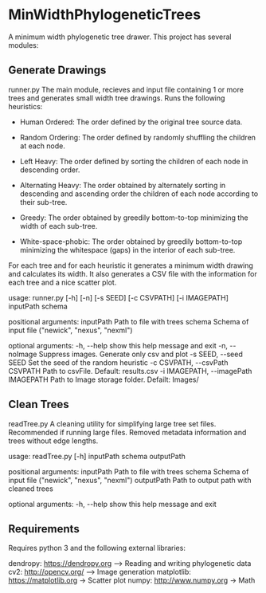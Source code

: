 # MinWidthPhylogeneticTrees

A minimum width phylogenetic tree drawer.
This project has several modules:

## Generate Drawings

runner.py
The main module, recieves and input file containing 1 or more trees and generates small width tree drawings.
Runs the following heuristics:
  - Human Ordered: The order defined by the original tree source data.

  - Random Ordering: The order defined by randomly shuffling the children at each node.

  - Left Heavy: The order defined by sorting the children of each node in descending order.

  - Alternating Heavy: The order obtained by alternately sorting in descending and ascending order the children of each node according to their sub-tree.

  - Greedy: The order obtained by greedily bottom-to-top minimizing the width of each sub-tree. 

  - White-space-phobic: The order obtained by greedily bottom-to-top minimizing the whitespace (gaps) in the interior of each sub-tree. 

For each tree and for each heuristic it generates a minimum width drawing and calculates its width. 
It also generates a CSV file with the information for each tree and a nice scatter plot. 

usage: runner.py [-h] [-n] [-s SEED] [-c CSVPATH] [-i IMAGEPATH]
                 inputPath schema

positional arguments:
  inputPath             Path to file with trees
  schema                Schema of input file ("newick", "nexus", "nexml")

optional arguments:
  -h, --help            show this help message and exit
  -n, --noImage         Suppress images. Generate only csv and plot
  -s SEED, --seed SEED  Set the seed of the random heuristic
  -c CSVPATH, --csvPath CSVPATH
                        Path to csvFile. Default: results.csv
  -i IMAGEPATH, --imagePath IMAGEPATH
                        Path to Image storage folder. Defailt: Images/

## Clean Trees

readTree.py
A cleaning utility for simplifying large tree set files. Recommended if running large files.
Removed metadata information and trees without edge lengths. 

usage: readTree.py [-h] inputPath schema outputPath

positional arguments:
  inputPath   Path to file with trees
  schema      Schema of input file ("newick", "nexus", "nexml")
  outputPath  Path to output path with cleaned trees

optional arguments:
  -h, --help  show this help message and exit
  
  
  
## Requirements
  
  Requires python 3 and the following external libraries:
  
  dendropy: https://dendropy.org --> Reading and writing phylogenetic data
  cv2: http://opencv.org/ --> Image generation
  matplotlib: https://matplotlib.org -> Scatter plot
  numpy: http://www.numpy.org -> Math
